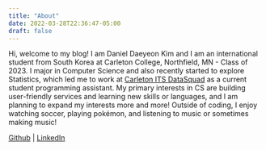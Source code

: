 ```yaml
---
title: "About"
date: 2022-03-28T22:36:47-05:00
draft: false
---
```


Hi, welcome to my blog! I am Daniel Daeyeon Kim and I am an international student from South Korea at Carleton College, Northfield, MN - Class of 2023.
I major in Computer Science and also recently started to explore Statistics, which led me to work at [Carleton ITS DataSquad](https://carletondatasquad.bitbucket.io/) as a current student programming assistant.
My primary interests in CS are building user-friendly services and learning new skills or languages, and I am planning to expand my interests more and more!
Outside of coding, I enjoy watching soccer, playing pokémon, and listening to music or sometimes making music!

[Github](https://github.com/shaqok) | [LinkedIn](https://www.linkedin.com/in/daniel-daeyeon-kim-378584220/)